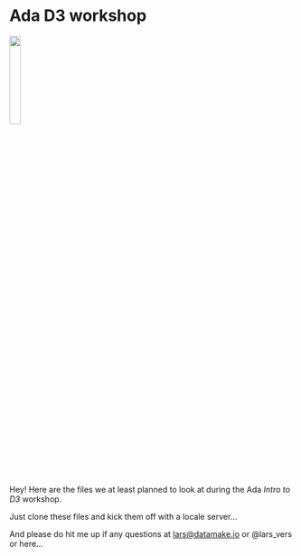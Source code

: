# Ada D3 workshop

<img src="https://github.com/larsvers/ada-d3-workshop-short/raw/master/images/ada_d3.png" width="20%">

Hey! Here are the files we at least planned to look at during the Ada _Intro to D3_ workshop.

Just clone these files and kick them off with a locale server...

And please do hit me up if any questions at lars@datamake.io or @lars_vers or here...
